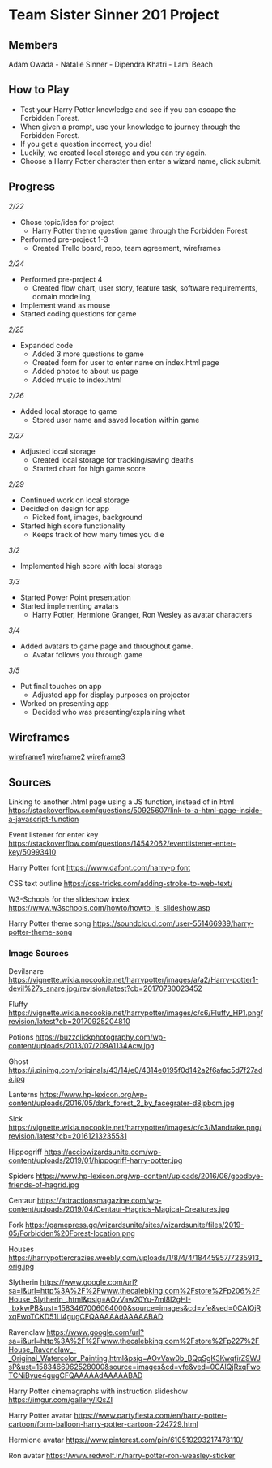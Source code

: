 # Team Sister Sinner 201 Project 

## Members
Adam Owada - Natalie Sinner - Dipendra Khatri - Lami Beach

## How to Play
- Test your Harry Potter knowledge and see if you can escape the Forbidden Forest. 
- When given a prompt, use your knowledge to journey through the Forbidden Forest. 
- If you get a question incorrect, you die!
- Luckily, we created local storage and you can try again. 
- Choose a Harry Potter character then enter a wizard name, click submit. 

## Progress
*2/22*
- Chose topic/idea for project
  - Harry Potter theme question game through the Forbidden Forest
- Performed pre-project 1-3
  - Created Trello board, repo, team agreement, wireframes
  
*2/24*
- Performed pre-project 4
  - Created flow chart, user story, feature task, software requirements, domain modeling, 
- Implement wand as mouse
- Started coding questions for game

*2/25*
- Expanded code 
  - Added 3 more questions to game
  - Created form for user to enter name on index.html page
  - Added photos to about us page
  - Added music to index.html
  
*2/26*
- Added local storage to game
  - Stored user name and saved location within game
  
*2/27*
- Adjusted local storage
  - Created local storage for tracking/saving deaths
  - Started chart for high game score
  
*2/29*
- Continued work on local storage 
- Decided on design for app
  - Picked font, images, background
- Started high score functionality 
  - Keeps track of how many times you die
  
*3/2*
- Implemented high score with local storage

*3/3*
- Started Power Point presentation
- Started implementing avatars
  - Harry Potter, Hermione Granger, Ron Wesley as avatar characters 
  
*3/4* 
- Added avatars to game page and throughout game. 
  - Avatar follows you through game
  
*3/5* 
- Put final touches on app
  - Adjusted app for display purposes on projector
- Worked on presenting app
  - Decided who was presenting/explaining what

## Wireframes
[wireframe1]
[wireframe2]
[wireframe3]

[wireframe1]: images/wireframe1.png


[wireframe2]: images/wireframe2.png


[wireframe3]: images/wireframe3.png


## Sources
Linking to another .html page using a JS function, instead of <a> in html
https://stackoverflow.com/questions/50925607/link-to-a-html-page-inside-a-javascript-function

Event listener for enter key
https://stackoverflow.com/questions/14542062/eventlistener-enter-key/50993410

Harry Potter font
https://www.dafont.com/harry-p.font

CSS text outline
https://css-tricks.com/adding-stroke-to-web-text/

W3-Schools for the slideshow index
https://www.w3schools.com/howto/howto_js_slideshow.asp

Harry Potter theme song
https://soundcloud.com/user-551466939/harry-potter-theme-song


### Image Sources 
Devilsnare
https://vignette.wikia.nocookie.net/harrypotter/images/a/a2/Harry-potter1-devil%27s_snare.jpg/revision/latest?cb=20170730023452

Fluffy
https://vignette.wikia.nocookie.net/harrypotter/images/c/c6/Fluffy_HP1.png/revision/latest?cb=20170925204810

Potions
https://buzzclickphotography.com/wp-content/uploads/2013/07/209A1134Acw.jpg

Ghost 
https://i.pinimg.com/originals/43/14/e0/4314e0195f0d142a2f6afac5d7f27ada.jpg

Lanterns 
https://www.hp-lexicon.org/wp-content/uploads/2016/05/dark_forest_2_by_facegrater-d8jpbcm.jpg

Sick
https://vignette.wikia.nocookie.net/harrypotter/images/c/c3/Mandrake.png/revision/latest?cb=20161213235531

Hippogriff 
https://acciowizardsunite.com/wp-content/uploads/2019/01/hippogriff-harry-potter.jpg

Spiders
https://www.hp-lexicon.org/wp-content/uploads/2016/06/goodbye-friends-of-hagrid.jpg

Centaur
https://attractionsmagazine.com/wp-content/uploads/2019/04/Centaur-Hagrids-Magical-Creatures.jpg

Fork 
https://gamepress.gg/wizardsunite/sites/wizardsunite/files/2019-05/Forbidden%20Forest-location.png

Houses
https://harrypottercrazies.weebly.com/uploads/1/8/4/4/18445957/7235913_orig.jpg

Slytherin 
https://www.google.com/url?sa=i&url=http%3A%2F%2Fwww.thecalebking.com%2Fstore%2Fp206%2FHouse_Slytherin_.html&psig=AOvVaw20Yu-7ml8I2gHI-_bxkwPB&ust=1583467006064000&source=images&cd=vfe&ved=0CAIQjRxqFwoTCKD51Li4gugCFQAAAAAdAAAAABAD

Ravenclaw
https://www.google.com/url?sa=i&url=http%3A%2F%2Fwww.thecalebking.com%2Fstore%2Fp227%2FHouse_Ravenclaw_-_Original_Watercolor_Painting.html&psig=AOvVaw0b_BQqSgK3KwqfirZ9WJsP&ust=1583466962528000&source=images&cd=vfe&ved=0CAIQjRxqFwoTCNiByue4gugCFQAAAAAdAAAAABAD

Harry Potter cinemagraphs with instruction slideshow
https://imgur.com/gallery/IQsZI

Harry Potter avatar
https://www.partyfiesta.com/en/harry-potter-cartoon/form-balloon-harry-potter-cartoon-224729.html

Hermione avatar
https://www.pinterest.com/pin/610519293217478110/

Ron avatar
https://www.redwolf.in/harry-potter-ron-weasley-sticker 




